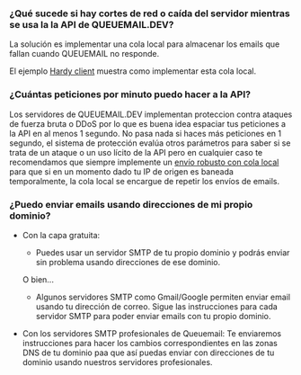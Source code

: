

### ¿Qué sucede si hay cortes de red o caída del servidor mientras se usa la la API de QUEUEMAIL.DEV?

La solución es implementar una cola local para almacenar los emails que fallan cuando QUEUEMAIL no responde.

El ejemplo [Hardy client](examples-hardyservice.md) muestra como implementar esta cola local.


### ¿Cuántas peticiones por minuto puedo hacer a la API?

Los servidores de QUEUEMAIL.DEV implementan proteccion contra ataques de fuerza bruta o DDoS por lo que es buena idea espaciar tus peticiones a la API en al menos 1 segundo. No pasa nada si haces más peticiones en 1 segundo, el sistema de protección evalúa otros parámetros para saber si se trata de un ataque o un uso lícito de la API pero en cualquier caso te recomendamos que siempre implemente un [envío robusto con cola local](examples-hardyservice.md) para que si en un momento dado tu IP de origen es baneada temporalmente, la cola local se encargue de repetir los envíos de emails.



### ¿Puedo enviar emails usando direcciones de mi propio dominio?


* Con la capa gratuita: 

    - Puedes usar un servidor SMTP de tu propio dominio y podrás enviar sin problema usando direcciones de ese dominio.

    O bien...

    - Algunos servidores SMTP como Gmail/Google permiten enviar email usando tu dirección de correo. Sigue las instrucciones para cada servidor SMTP para poder enviar emails con tu propio dominio.


* Con los servidores SMTP profesionales de Queuemail: Te enviaremos instrucciones para hacer los cambios correspondientes en las zonas DNS de tu dominio paa que así puedas enviar con direcciones de tu dominio usando nuestros servidores profesionales.

